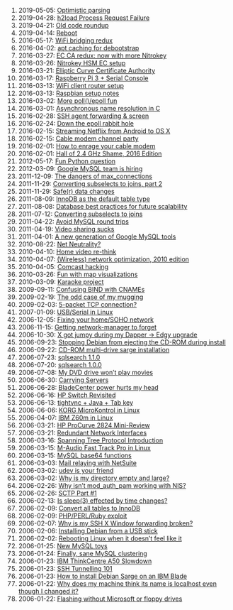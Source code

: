 <!--# set var="class" value="index" -->

<!--# include file="include/top.html" -->

1. 2019-05-05: [Optimistic parsing](2019-05-05-optimistic-parsing.html)
1. 2019-04-28: [h2load Process Request Failure](2019-04-28-h2load-process-request-failure.html)
1. 2019-04-21: [Old code roundup](2019-04-21-old-code-roundup.html)
1. 2019-04-14: [Reboot](2019-04-14-reboot.html)
1. 2016-05-17: [WiFi bridging redux](2016-05-17-wifi-bridging-redux.html)
1. 2016-04-02: [apt caching for debootstrap](2016-04-02-apt-caching-for-debootstrap.html)
1. 2016-03-27: [EC CA redux: now with more Nitrokey](2016-03-27-ec-ca-redux-now-with-more-nitrokey.html)
1. 2016-03-26: [Nitrokey HSM EC setup](2016-03-26-nitrokey-hsm-ec-setup.html)
1. 2016-03-21: [Elliptic Curve Certificate Authority](2016-03-21-elliptic-curve-certificate-authority.html)
1. 2016-03-17: [Raspberry Pi 3 + Serial Console](2016-03-17-raspberry-pi-3-serial-console.html)
1. 2016-03-13: [WiFi client router setup](2016-03-13-wifi-client-router-setup.html)
1. 2016-03-13: [Raspbian setup notes](2016-03-13-raspbian-setup-notes.html)
1. 2016-03-02: [More poll()/epoll fun](2016-03-02-more_poll_epoll_fun.html)
1. 2016-03-01: [Asynchronous name resolution in C](2016-03-01-asynchronous-name-resolution-in-c.html)
1. 2016-02-28: [SSH agent forwarding & screen](2016-02-28-ssh-agent-forwarding-screen.html)
1. 2016-02-24: [Down the epoll rabbit hole](2016-02-24-down_the_epoll_rabbit_hole.html)
1. 2016-02-15: [Streaming Netflix from Android to OS X](2016-02-15-streaming-netflix-from-android-to-os-x.html)
1. 2016-02-15: [Cable modem channel party](2016-02-15-cable-modem-channel-party.html)
1. 2016-02-01: [How to enrage your cable modem](2016-02-01-how-to-enrage-your-cable-modem.html)
1. 2016-02-01: [Hall of 2.4 GHz Shame, 2016 Edition](2016-02-01-hall-of-2-4-ghz-shame-2016-edition.html)
1. 2012-05-17: [Fun Python question](2012-05-17-fun-python-question.html)
1. 2012-03-09: [Google MySQL team is hiring](2012-03-09-google-mysql-team-is-hiring.html)
1. 2011-12-09: [The dangers of max\_connections](2011-12-09-the-dangers-of-max-connections.html)
1. 2011-11-29: [Converting subselects to joins, part 2](2011-11-29-converting-subselects-to-joins-part-2.html)
1. 2011-11-29: [Safe(r) data changes](2011-11-29-safer-data-changes.html)
1. 2011-08-09: [InnoDB as the default table type](2011-08-09-innodb-as-the-default-table-type.html)
1. 2011-08-08: [Database best practices for future scalability](2011-08-08-database-best-practices-for-future-scalability.html)
1. 2011-07-12: [Converting subselects to joins](2011-07-12-converting-subselects-to-joins.html)
1. 2011-04-22: [Avoid MySQL round trips](2011-04-22-avoid-mysql-round-trips.html)
1. 2011-04-19: [Video sharing sucks](2011-04-19-video-sharing-sucks.html)
1. 2011-04-01: [A new generation of Google MySQL tools](2011-04-01-a-new-generation-of-google-mysql-tools.html)
1. 2010-08-22: [Net Neutrality?](2010-08-22-net-neutrality.html)
1. 2010-04-10: [Home video re-think](2010-04-10-home-video-rethink.html)
1. 2010-04-07: [(Wireless) network optimization, 2010 edition](2010-04-07-wireless-network-optimization-2010-edition.html)
1. 2010-04-05: [Comcast hacking](2010-04-05-comcast-hacking.html)
1. 2010-03-26: [Fun with map visualizations](2010-03-26-fun-with-map-visualizations.html)
1. 2010-03-09: [Karaoke project](2010-03-09-karaoke-project.html)
1. 2009-09-11: [Confusing BIND with CNAMEs](2009-09-11-confusing-bind-with-cnames.html)
1. 2009-02-19: [The odd case of my mugging](2009-02-19-the-odd-case-of-my-mugging.html)
1. 2009-02-03: [5-packet TCP connection?](2009-02-03-5-packet-tcp-connection.html)
1. 2007-01-09: [USB/Serial in Linux](2007-01-09-usb-serial-in-linux.html)
1. 2006-12-05: [Fixing your home/SOHO network](2006-12-05-fixing-your-home-soho-network.html)
1. 2006-11-15: [Getting network-manager to forget](2006-11-15-getting-network-manager-to-forget.html)
1. 2006-10-30: [X got jumpy during my Dapper -> Edgy upgrade](2006-10-30-x-got-jumpy-during-my-dapper-edgy-upgrade.html)
1. 2006-09-23: [Stopping Debian from ejecting the CD-ROM during install](2006-09-23-stopping-debian-from-ejecting-the-cdrom-during-install.html)
1. 2006-09-22: [CD-ROM multi-drive sarge installation](2006-09-22-cdrom-multi-drive-sarge-installation.html)
1. 2006-07-23: [sqlsearch 1.1.0](2006-07-23-sqlsearch-1-1-0.html)
1. 2006-07-20: [sqlsearch 1.0.0](2006-07-20-sqlsearch-1-0-0.html)
1. 2006-07-08: [My DVD drive won’t play movies](2006-07-08-my-dvd-drive-wont-play-movies.html)
1. 2006-06-30: [Carrying Servers](2006-06-30-carrying-servers.html)
1. 2006-06-28: [BladeCenter power hurts my head](2006-06-28-bladecenter-power-hurts-my-head.html)
1. 2006-06-16: [HP Switch Revisited](2006-06-16-hp-switch-revisited.html)
1. 2006-06-13: [tightvnc + Java + Tab key](2006-06-13-tightvnc-java-tab-key.html)
1. 2006-06-06: [KORG MicroKontrol in Linux](2006-06-06-korg-microkontrol-in-linux.html)
1. 2006-04-07: [IBM Z60m in Linux](2006-04-07-ibm-z60m-in-linux.html)
1. 2006-03-21: [HP ProCurve 2824 Mini-Review](2006-03-21-hp-procurve-2824-mini-review.html)
1. 2006-03-21: [Redundant Network Interfaces](2006-03-21-redundant-network-interfaces.html)
1. 2006-03-16: [Spanning Tree Protocol Introduction](2006-03-16-spanning-tree-protocol-introduction.html)
1. 2006-03-15: [M-Audio Fast Track Pro in Linux](2006-03-15-maudio-fast-track-pro-in-linux.html)
1. 2006-03-15: [MySQL base64 functions](2006-03-15-mysql-base64-functions.html)
1. 2006-03-03: [Mail relaying with NetSuite](2006-03-03-mail-relaying-with-netsuite.html)
1. 2006-03-02: [udev is your friend](2006-03-02-udev-is-your-friend.html)
1. 2006-03-02: [Why is my directory empty and large?](2006-03-02-why-is-my-directory-empty-and-large.html)
1. 2006-02-26: [Why isn’t mod\_auth\_pam working with NIS?](2006-02-26-why-isnt-mod_auth_pam-working-with-nis.html)
1. 2006-02-26: [SCTP Part #1](2006-02-26-sctp-part-1.html)
1. 2006-02-13: [Is sleep(3) effected by time changes?](2006-02-13-is-sleep-effected-by-time-changes.html)
1. 2006-02-09: [Convert all tables to InnoDB](2006-02-09-convert-all-tables-to-innodb.html)
1. 2006-02-09: [PHP/PERL/Ruby exploit](2006-02-09-php-perl-ruby-exploit.html)
1. 2006-02-07: [Why is my SSH X Window forwarding broken?](2006-02-07-why-is-my-ssh-x-window-forwarding-broken.html)
1. 2006-02-06: [Installing Debian from a USB stick](2006-02-06-installing-debian-from-a-usb-stick.html)
1. 2006-02-02: [Rebooting Linux when it doesn’t feel like it](2006-02-02-rebooting-linux-when-it-doesnt-feel-like-it.html)
1. 2006-01-25: [New MySQL toys](2006-01-25-new-mysql-toys.html)
1. 2006-01-24: [Finally, sane MySQL clustering](2006-01-24-finally-sane-mysql-clustering.html)
1. 2006-01-23: [IBM ThinkCentre A50 Slowdown](2006-01-23-ibm-thinkcentre-a50-slowdown.html)
1. 2006-01-23: [SSH Tunnelling 101](2006-01-23-ssh-tunnelling-101.html)
1. 2006-01-23: [How to install Debian Sarge on an IBM Blade](2006-01-23-how-to-install-debian-sarge-on-an-ibm-blade.html)
1. 2006-01-22: [Why does my machine think its name is localhost even though I changed it?](2006-01-22-why-does-my-machine-think-its-name-is-localhost-even-though-i-changed-it.html)
1. 2006-01-22: [Flashing without Microsoft or floppy drives](2006-01-22-flashing-without-microsoft-or-floppy-drives.html)

<!--# include file="include/bottom.html" -->
